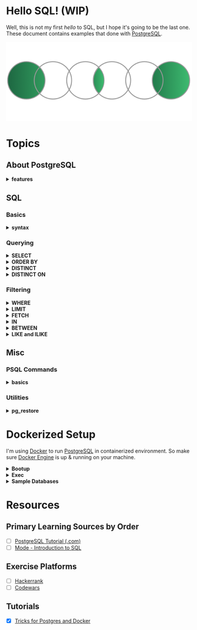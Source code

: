 # Hello SQL! (WIP)

Well, this is not my first *hello* to SQL, but I hope it's going to be the last one.<br>
These document contains examples that done with [PostgreSQL](https://www.postgresql.org/).

![SQL Join Diagrams](./assets/sql_joins.png)

# Topics

## About PostgreSQL

<details><summary><strong>features</strong></summary><br>

- User-defined types
- Table inheritance
- Sophisticated locking mechanism
- Foreign key referential integrity
- Views, rules, subquery
- Nested transactions (savepoints)
- Multi-version concurrency control (MVCC)
- Asynchronous replication
- Tablespaces
- Point-in-time recovery

</details>

## SQL

### Basics

<details><summary><strong>syntax</strong></summary><br>

- SQL language is **case insensitive**. By convention, SQL keywords are used in uppercase to make the code easier to read.
- You may notice semicolons (;) at the end of the SQL queries. The semicolon is not a part of the SQL statement. It is used to signal PostgreSQL the end of an SQL statement. The semicolon is also used to separate two SQL statements.

</details>

### Querying

<details><summary><strong>SELECT</strong></summary><br>

**`SELECT`** is being used to query data from tables.

##### Clauses:
- **`DISTINCT`**
  - select distinct rows
- **`ORDER BY`**
  - sort rows
- **`WHERE`**
  - filter rows
- **`LIMIT`** or **`FETCH`**
  - select a subset of rows
- **`GROUP BY`**
  - group rows into groups
- **`HAVING`**
  - filter groups
- **`INNER JOIN`**, **`LEFT JOIN`**, **`FULL OUTER JOIN`**, **`CROSS JOIN`**
  - join with other tables
- **`UNION`**, **`INTERSECT`**, **`EXCEPT`**
  - perform set operations

##### Syntax:

    SELECT
      select_list
    FROM
      table_name;

- `select_list`
  - can be a column or comma to separated list of columns
  - can contain expressions or literal values
  - `*` = select data from all the columns
    - it is not a good practice to use the asterisk because it will effect the size of data retrieved from database and may cause slowness.
    - it is a good practice to specify the column names explicitly
    - use the asterisk (*) shorthand only for the ad-hoc queries to examine the data

##### Usages:

    SELECT first_name FROM customer;

    SELECT first_name, last_name, email FROM customer;

    SELECT * FROM customer;

column alias

    SELECT first_name as name FROM customer;

    SELECT 5 * 3 AS result;

concatenation operator

    SELECT first_name || ' ' || last_name AS email FROM customer;

</details>
<details><summary><strong>ORDER BY</strong></summary><br>

**`ORDER BY`** is being used to sort the result set returned from the `SELECT` statement

##### Syntax:

    SELECT
      column_1,
      column_2
    FROM
      table_name
    ORDER BY
      column_1 [ASC | DESC],
      column_2 [ASC | DESC];

`ASC` option is the default

##### Usages:

    SELECT first_name, last_name FROM customer ORDER BY first_name ASC;

    SELECT first_name, last_name FROM customer ORDER BY first_name ASC, last_name DESC;

 sort rows by expressions

    SELECT first_name, LENGTH(first_name) len FROM customer
    ORDER BY LENGTH(first_name) DESC;

    /* or */

    SELECT first_name, LENGTH(first_name) len FROM customer
    ORDER BY len DESC;

</details>
<details><summary><strong>DISTINCT</strong></summary><br>

**`DISTINCT`** is being used to remove duplicate rows from a result set returned by a query.

- keeps one row for each group of duplicates
- **applied to entire tuple**, not to an attribute of the result
  - which means for a table where only column `a` and `b` exist:
  - `SELECT DISTINCT * FROM table` == `SELECT DISTINCT a, b FROM table`
  - and you cannot use; `SELECT a, DISTINCT b FROM table`

##### Syntax:

    SELECT
      DISTINCT column_1
    FROM
      table_name;

multiple columns are specified, clause will evaluate the duplicate based on the **combination of values of these columns**. in another word, uniqueness of the rows determined by combination of specified columns.

    SELECT
      DISTINCT column_1, column_2
    FROM
      table_name;

##### Usages:

    SELECT DISTINCT bcolor FROM t1 ORDER BY bcolor;

    SELECT DISTINCT bcolor, fcolor FROM t1 ORDER BY bcolor, fcolor;

</details>
<details><summary><strong>DISTINCT ON</strong></summary><br>

**`DISTINCT ON`** is more similar to `GROUP BY` than it is to `DISTINCT`. Query with `DISTINCT ON` first will sorts the result set by the columns in `ORDER BY` clause, and then for each group of duplicates, it keeps the first row in the returned result set. In another word, it tells PostgreSQL to return a single row for each distinct group defined by the `ON` clause, which row in that group is returned is specified with the `ORDER BY` clause.

- is a PostgreSQL addition to the language
- it is good practice to always use the `ORDER BY` clause with the `DISTINCT ON(expression)`
- `DISTINCT ON` expression must match the `leftmost` expression in the `ORDER` BY clause

##### Syntax:

    SELECT
      DISTINCT ON (column_1) column_alias,
      column_2
    FROM
      table_name
    ORDER BY
      column_1,
      column_2;

##### Usages:

    SELECT DISTINCT ON (bcolor) bcolor, fcolor
    FROM t1 ORDER BY bcolor, fcolor;

</details>

### Filtering

<details><summary><strong>WHERE</strong></summary><br>

**`WHERE`** is being used to
- filter rows returned from the `SELECT` statement.
- filter rows will be updated in the `UPDATE` statement
- filter rows will be deleted in the `DELETE` statement

- only rows that cause the condition evaluates to true will be affected
<br>

Following comparison operators can be used;
|Operator|Description|
|---|---|
|=|Equal|
|>|Greater than|
|<|Less than|
|>=|Greater than or equal|
|<=|Less than or equal|
|<> or !=|Not equal|
|AND|Logical operator AND|
|OR|Logical operator OR|
<br>

##### Syntax:

    SELECT select_list
    FROM table_name
    WHERE condition;

- condition must evaluate to `true`, `false`, or `unknown`
- condition can be a `boolean expression` or a `combination of boolean expressions` using **`AND`** and **`OR`** operators

##### Usages:

    SELECT last_name, first_name FROM customer WHERE first_name = 'Jamie';

**`AND`**

    SELECT last_name, first_name FROM customer WHERE first_name = 'Jamie' AND last_name = 'Rice';

**`OR`**

    SELECT first_name, last_name FROM customer WHERE last_name = 'Rodriguez' OR first_name = 'Adam';

**`IN`**, match values by list (*See IN chapter.*)

    SELECT first_name, last_name FROM customer WHERE first_name IN ('Ann','Anne','Annie');

**`LIKE`**, matches string by a specified pattern (*See LIKE chapter.*)

    SELECT first_name, last_name FROM customer WHERE first_name LIKE 'Ann%'

**`BETWEEN`**, matches values which are in a specified range (*See BETWEEN chapter.*)

    SELECT first_name, LENGTH(first_name) name_length FROM customer
    WHERE first_name LIKE 'A%' AND LENGTH(first_name) BETWEEN 3 AND 5
    ORDER BY name_length;

Using with other comparison operators;

    SELECT first_name, last_name FROM customer
    WHERE first_name LIKE 'Bra%' AND  last_name <> 'Motley';

</details>
<details><summary><strong>LIMIT</strong></summary><br>

**`LIMIT`** is being used to get a subset of rows generated by a query.

- Although it is widely used by many RDBMS', LIMIT clause is not a SQL-standard.

##### Syntax:

    SELECT select_list
    FROM table_name
    LIMIT n;

- statement returns `n` rows generated by the query
- if `n` is `zero`, the query returns an empty set
- if `n` is `NULL`, it has no effect to query

to skip a number of rows before returning the `n` rows, `OFFSET` clause could be used as follow;

    SELECT select_list
    FROM table_name
    LIMIT n OFFSET m;

- if `m` is `zero`, it has no effect to query
- a large `OFFSET` might not be efficient

##### Usages:

    SELECT film_id, title, release_year
    FROM film ORDER BY film_id LIMIT 5;

    SELECT film_id, title, release_year
    FROM film ORDER BY film_id LIMIT 4 OFFSET 3;

</details>
<details><summary><strong>FETCH</strong></summary><br>

**`FETCH`** is being used to retrieve a portion of rows returned by a query.

- Has same function with `LIMIT`, however `FETCH` is a SQL-standard.

##### Syntax:

    SELECT select_list
    FROM table_name
    OFFSET start {ROW | ROWS}
    FETCH {FIRST | NEXT} [row_count] {ROW | ROWS} ONLY

- `ROW` and `FIRST` are synonymous with `ROWS` and `NEXT` respectively.
- `start` is an integer that must be zero or positive
  - it is zero if the `OFFSET` clause is not specified
  - if `start` is greater than the number of rows in the underlying result set, no rows are returned
- `row_count` is one or higher
  - by default, the value of `row_count` is one, if not specified

##### Usages:

    SELECT film_id, title FROM film ORDER BY title
    FETCH FIRST ROW ONLY;

    /* same as following */

    SELECT film_id, title FROM film ORDER BY title
    FETCH FIRST 1 ROW ONLY;

    SELECT film_id, title FROM film ORDER BY title
    FETCH FIRST 5 ROW ONLY;

    SELECT film_id, title FROM film ORDER BY title
    OFFSET 5 ROWS FETCH FIRST 5 ROW ONLY;

</details>
<details><summary><strong>IN</strong></summary><br>

**`IN`** is a `WHERE` clause and being used to check against a list of values.

##### Syntax:

    SELECT select_list
    FROM table_name
    WHERE value IN (value1,value2,...);

- list of values can be
  - a list of numbers or strings
  - result set of a `SELECT` statement

    SELECT select_list
    FROM table_name
    WHERE value IN (SELECT value FROM tbl_name);

statement inside the parentheses is called a subquery which is a query nested inside another query

##### Usages:

    SELECT customer_id, rental_id, return_date FROM rental
    WHERE customer_id IN (1, 2)
    ORDER BY return_date DESC;

**`NOT IN`**

    SELECT customer_id, rental_id, return_date
    FROM rental
    WHERE customer_id NOT IN (1, 2);

with subquery

    SELECT first_name, last_name
    FROM customer
    WHERE customer_id IN (
      SELECT customer_id FROM rental
      WHERE CAST (return_date AS DATE) = '2005-05-27'
    );

</details>
<details><summary><strong>BETWEEN</strong></summary><br>

**`BETWEEN`** is a `WHERE` clause and being used to match a value against a range of values.

##### Syntax:

    SELECT select_list
    FROM table_name
    WHERE value BETWEEN low AND high;

##### Usages:

    SELECT customer_id, payment_id, amount FROM payment
    WHERE amount BETWEEN 8 AND 9;

**`NOT BETWEEN`**

    SELECT customer_id, payment_id, amount FROM payment
    WHERE amount NOT BETWEEN 8 AND 9;

date ranges

    SELECT customer_id, payment_id, amount, payment_date FROM payment
    WHERE payment_date BETWEEN '2007-02-07' AND '2007-02-15';

</details>
<details><summary><strong>LIKE and ILIKE</strong></summary><br>

**`LIKE`** and **`ILIKE`** are `WHERE` clauses and they are being used to match a value against given pattern.

`ILIKE` is same as `LIKE` operator but it matches values **case-insensitively**.

PostgreSQL also provides alias operators for `LIKE` and `ILIKE`.
|operator|alias|
|---|---|
|LIKE|~~|
|NOT LIKE|!~~|
|ILIKE|~~*|
|NOT ILIKE|!~~*|

##### Syntax:

    SELECT select_list
    FROM table_name
    WHERE value LIKE 'pattern';

wildcard character
- **`%`**, for matching any sequence of characters
- **`_`**, for matching any single character

if the pattern does not contain any wildcard character, the `LIKE` operator acts like the `equal` (`=`) operator.

##### Usages:

    SELECT first_name, last_name FROM customer
    WHERE first_name LIKE '%er%'

    SELECT first_name, last_name FROM customer
    WHERE first_name LIKE '_her%';

**`NOT LIKE`**

    SELECT first_name, last_name FROM customer
    WHERE first_name NOT LIKE 'Jen%';

**`ILIKE`**

    SELECT first_name, last_name FROM customer
    WHERE first_name ILIKE 'BAR%';

using aliases

    SELECT first_name, last_name FROM customer
    WHERE first_name ~~ '_her%';

</details>

## Misc

### PSQL Commands

<details><summary><strong>basics</strong></summary><br>

  - **`\?`** show help for psql commands
  - **`\l`** list databases
  - **`\h`** list available SQL commands
  - **`\h [NAME]`** help on syntax of SQL command

</details>

### Utilities

<details><summary><strong>pg_restore</strong></summary><br>

`pg_restore` restores a PostgreSQL database from an archive created by pg_dump.

To restore from a `.tar.gz` file, copy your file under the `/tmp` folder, and then;

    # extract the tar.gz
    tar xvzf hello.tar.gz

    # remember to create database
    CREATE DATABASE hello;

    # restore the database
    pg_restore -cv -U postgres -d hello /tmp/hello

</details>

# Dockerized Setup

I'm using [Docker](https://www.docker.com/) to run [PostgreSQL](https://www.postgresql.org/) in containerized environment. So make sure [Docker Engine](https://docs.docker.com/engine/install/) is up & running on your machine.

<details><summary><strong>Bootup</strong></summary><br>

Just use [boot](./scripts/boot.sh) script to create and login directly into container;

    bash ./scripts/boot.sh

This will bring you directly to the `psql`. You can exit from here by typing `exit` or using `CTRL + D`. Remember exiting from here will not going to stop the actual docker container. To stop it use `docker stop hello_sql` command.

**Note that:**
- each time you run the `boot` script, it'll recreate the container from scratch, hence your data will lost. To keep your data, use commands I listed below to connect to already running database container.
- sometimes boot process will crash, dont know why, just rerun the script.

To connect PostgreSQL via an app, such as [Postico](https://eggerapps.at/postico/), use following settings; `host=localhost`, `port=7654`, `user=postgres` with no password.

</details>
<details><summary><strong>Exec</strong></summary><br>

To exec some command within the container do `docker exec -it hello_sql <command>`, see example commands below.

##### Restart the stopped container:

    docker start hello_sql

##### Logging into bash:

    docker exec -it hello_sql bash

##### Logging into psql:

    docker exec -it hello_sql psql -Upostgres

##### Copying file to container:

    docker cp /Users/ramesaliyev/Downloads/hello.tar.gz hello_sql:/tmp

</details>
<details><summary><strong>Sample Databases</strong></summary><br>

All databases you would see under the [samples](./samples/) folder will be ready to use for you. All of them first going to be copied under `/tmp/samples` folder and restored automatically into the Postgres. Just use `\l` psql command or your favorite app to list databases to see.

</details>

# Resources

## Primary Learning Sources by Order
- [ ] [PostgreSQL Tutorial (.com)](https://www.postgresqltutorial.com/)
- [ ] [Mode - Introduction to SQL](https://mode.com/sql-tutorial/introduction-to-sql/)

## Exercise Platforms
- [ ] [Hackerrank](https://www.hackerrank.com/domains/sql)
- [ ] [Codewars](https://www.codewars.com/)

## Tutorials
- [x] [Tricks for Postgres and Docker](https://martinheinz.dev/blog/3)
